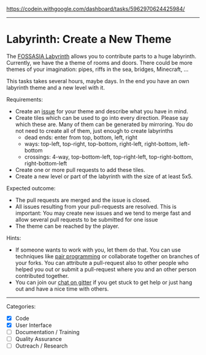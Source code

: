 https://codein.withgoogle.com/dashboard/tasks/5962970624425984/

---

# Labyrinth: Create a New Theme

The [FOSSASIA Labyrinth](https://github.com/fossasia/labyrinth/) allows you to contribute parts to a huge labyrinth.
Currently, we have the a theme of rooms and doors. There could be more themes of your imagination:
pipes, riffs in the sea, bridges, Minecraft, ...

This tasks takes several hours, maybe days. In the end you have an own labyrinth theme and a new level with it.


Requirements:
- Create an [issue](https://github.com/fossasia/labyrinth/issues) for your theme and describe what you have in mind.
- Create tiles which can be used to go into every direction. Please say which these are.
  Many of them can be generated by mirroring.
  You do not need to create all of them, just enough to create labyrinths
  - dead ends: enter from top, bottom, left, right
  - ways: top-left, top-right, top-bottom, right-left, right-bottom, left-bottom
  - crossings: 4-way, top-bottom-left, top-right-left, top-right-bottom, right-bottom-left
- Create one or more pull requests to add these tiles.
- Create a new level or part of the labyrinth with the size of at least 5x5.

Expected outcome:
- The pull requests are merged and the issue is closed.
- All issues resulting from your pull-requests are resolved. This is important: You may create new issues and we tend to merge fast and allow several pull requests to be submitted for one issue
- The theme can be reached by the player.

Hints:
- If someone wants to work with you, let them do that. You can use techniques like [pair programming](https://www.youtube.com/watch?v=vgkahOzFH2Q) or collaborate together on branches of your forks. You can attribute a pull-request also to other people who helped you out or submit a pull-request where you and an other person contributed together.
- You can join our [chat on gitter](https://gitter.im/fossasia/labyrinth) if you get stuck to get help or just hang out and have a nice time with others.

---

Categories:
- [X] Code
- [X] User Interface
- [ ] Documentation / Training
- [ ] Quality Assurance
- [ ] Outreach / Research
